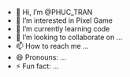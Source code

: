 - 👋 Hi, I’m @PHUC_TRAN
- 👀 I’m interested in Pixel Game
- 🌱 I’m currently learning code
- 💞️ I’m looking to collaborate on ...
- 📫 How to reach me ...
- 😄 Pronouns: ...
- ⚡ Fun fact: ...

<!---
PHUCKBOY/PHUCKBOY is a ✨ special ✨ repository because its `README.md` (this file) appears on your GitHub profile.
You can click the Preview link to take a look at your changes.
--->
